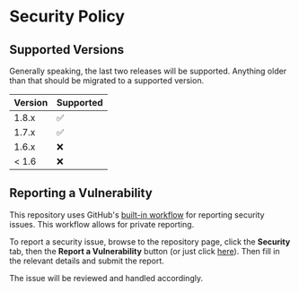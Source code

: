 # Security Policy

## Supported Versions

Generally speaking, the last two releases will be supported.
Anything older than that should be migrated to a supported version.

| Version | Supported          |
| ------- | ------------------ |
| 1.8.x   | :white_check_mark: |
| 1.7.x   | :white_check_mark: |
| 1.6.x   | :x:                |
| < 1.6   | :x:                |

## Reporting a Vulnerability

This repository uses GitHub's [built-in workflow][reporting] for reporting
security issues. This workflow allows for private reporting.

To report a security issue, browse to the repository page, click the
**Security** tab, then the **Report a Vulnerability** button (or just click
[here][report]). Then fill in the relevant details and submit the report.

The issue will be reviewed and handled accordingly.

[reporting]: https://docs.github.com/en/enterprise-cloud@latest/code-security/security-advisories/guidance-on-reporting-and-writing-information-about-vulnerabilities/privately-reporting-a-security-vulnerability#privately-reporting-a-security-vulnerability
[report]: https://github.com/AfroThundr3007730/syncrepo/security/advisories/new
